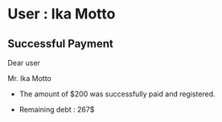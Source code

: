 User : Ika Motto
=============

Successful Payment
---------------------

Dear user

Mr. Ika Motto

* The amount of $200 was successfully paid and registered.
* Remaining debt : 267$

  
  
  ##
